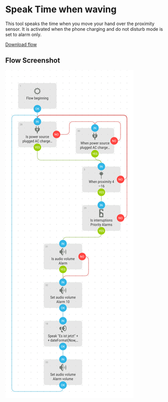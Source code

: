 # Speak Time when waving
This tool speaks the time when you move your hand over the proximity sensor. It is activated when the phone charging and do not disturb mode is set to alarm only.

[Download flow](https://github.com/mgafner/automate-flows/blob/master/time_speaker_when_waving.flo?raw=true)

## Flow Screenshot
![Flow](time_speaker_when_waving.png)
